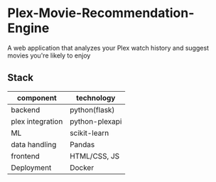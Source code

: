 # Plex-Movie-Recommendation-Engine
A web application that analyzes your Plex watch history and suggest movies you're likely to enjoy

## Stack
|component|technology  |
|--|--|
|backend  | python(flask) |
|plex integration|python-plexapi|
|ML|scikit-learn|
|data handling|Pandas|
|frontend|HTML/CSS, JS|
|Deployment|Docker
